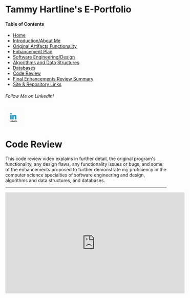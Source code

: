<!-- code-review.md -->

# Tammy Hartline's E-Portfolio

#### Table of Contents

- [Home](/index.md/)
- [Introduction/About Me](/intro.md/)
- [Original Artifacts Functionality](/original-artifact-functionality.md/)
- [Enhancement Plan](/enhancement-plan.md/)
- [Software Engineering/Design](/software-engineering-and-design.md/)
- [Algorithms and Data Structures](/algorithms-and-data-structures.md/)
- [Databases](/databases.md/)
- [Code Review](/code-review.md/)
- [Final Enhancements Review Summary](/final-enhancements-review-summary.md/)
- [Site & Repository Links](/site-and-repo-links.md/)

###### Follow Me on LinkedIn!
<a href="https://www.linkedin.com/in/tammy-hartline-91981266/"><img src="linkedin.jpg" width="50" height="50" alt="LinkedIn Logo"></a>

# Code Review

This code review video explains in further detail, the original program's functionality, any design flaws, any functionality issues or bugs, and  some of the enhancements proposed to further demonstrate my proficiency in the computer science specialties of software engineering and design, algorithms and data structures, and databases.

---

<iframe width="560" height="315" src="https://www.youtube.com/embed/UVjYhasTXc8?si=9UxHnd_8uR5Xaspe" title="Original Artifacts Code Review" frameborder="0" allow="accelerometer; autoplay; clipboard-write; encrypted-media; gyroscope; picture-in-picture; web-share" referrerpolicy="strict-origin-when-cross-origin" allowfullscreen></iframe>
